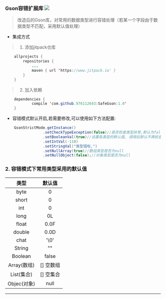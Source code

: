 ### Gson容错扩展库 [![](https://www.jitpack.io/v/976112643/SafeGson.svg)](https://www.jitpack.io/#976112643/SafeGson)
> 改造后的Gson库，对常用的数据类型进行容错处理（若某一个字段由于数据类型不匹配，采用默认值处理）

- 集成方式
> 1. 添加jitpack仓库
```java
	allprojects {
		repositories {
			...
			maven { url 'https://www.jitpack.io' }
		}
	}
```

> 2. 加入依赖
```java
	dependencies {
	        compile 'com.github.976112643:SafeGson:1.0'
	}
```

- 容错模式默认开启,若需要修改,可以使用如下方法配置:
```java
    GsonStrictMode.getInstance()
                 .setCheckTypeException(false)//是否检查类型异常,默认为false
                 .setBooleanVal(true)//设置各类型的默认值, 调用后默认不再检查类型
                 .setIntVal(-110)
                 .setStringVal("类型错啦,")
                 .setNullArray(true)//数组类型是否为null
                 .setNullObject(false);//对象类型是否为null
```

### 2. 容错模式下常用类型采用的默认值

类型 | 默认值
:---:|:---:
byte | 0
short | 0
int |0
long |0L
float | 0.0F
double | 0.0D
chat | '\0'
String | ""
Boolean |false
Array(数组) | [] 空数组
List(集合) | []  空集合
Objec(对象) | null

---















